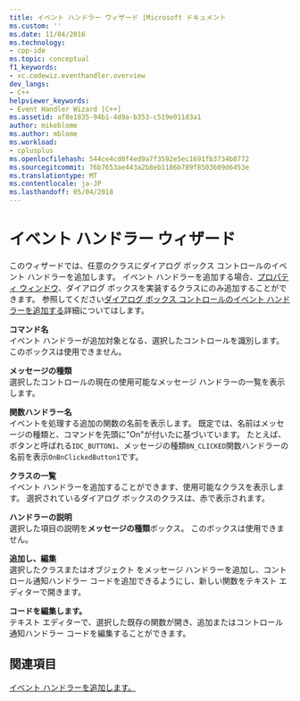 ```yaml
---
title: イベント ハンドラー ウィザード |Microsoft ドキュメント
ms.custom: ''
ms.date: 11/04/2016
ms.technology:
- cpp-ide
ms.topic: conceptual
f1_keywords:
- vc.codewiz.eventhandler.overview
dev_langs:
- C++
helpviewer_keywords:
- Event Handler Wizard [C++]
ms.assetid: af8e1835-94b1-4d9a-b353-c519e011d3a1
author: mikeblome
ms.author: mblome
ms.workload:
- cplusplus
ms.openlocfilehash: 544ce4cd0f4ed9a7f3592e5ec1691fb3734b8772
ms.sourcegitcommit: 76b7653ae443a2b8eb1186b789f8503609d6453e
ms.translationtype: MT
ms.contentlocale: ja-JP
ms.lasthandoff: 05/04/2018
---
```

# <a name="event-handler-wizard"></a>イベント ハンドラー ウィザード
このウィザードでは、任意のクラスにダイアログ ボックス コントロールのイベント ハンドラーを追加します。 イベント ハンドラーを追加する場合、[プロパティ ウィンドウ](/visualstudio/ide/reference/properties-window)、ダイアログ ボックスを実装するクラスにのみ追加することができます。 参照してください[ダイアログ ボックス コントロールのイベント ハンドラーを追加する](../windows/adding-event-handlers-for-dialog-box-controls.md)詳細についてはします。  
  
 **コマンド名**  
 イベント ハンドラーが追加対象となる、選択したコントロールを識別します。 このボックスは使用できません。  
  
 **メッセージの種類**  
 選択したコントロールの現在の使用可能なメッセージ ハンドラーの一覧を表示します。  
  
 **関数ハンドラー名**  
 イベントを処理する追加の関数の名前を表示します。 既定では、名前はメッセージの種類と、コマンドを先頭に"On"が付いたに基づいています。 たとえば、ボタンと呼ばれる`IDC_BUTTON1`、メッセージの種類`BN_CLICKED`関数ハンドラーの名前を表示`OnBnClickedButton1`です。  
  
 **クラスの一覧**  
 イベント ハンドラーを追加することができます、使用可能なクラスを表示します。 選択されているダイアログ ボックスのクラスは、赤で表示されます。  
  
 **ハンドラーの説明**  
 選択した項目の説明を**メッセージの種類**ボックス。 このボックスは使用できません。  
  
 **追加し、編集**  
 選択したクラスまたはオブジェクト をメッセージ ハンドラーを追加し、コントロール通知ハンドラー コードを追加できるようにし、新しい関数をテキスト エディターで開きます。  
  
 **コードを編集します。**  
 テキスト エディターで、選択した既存の関数が開き、追加またはコントロール通知ハンドラー コードを編集することができます。  
  
## <a name="see-also"></a>関連項目  
 [イベント ハンドラーを追加します。](../ide/adding-an-event-handler-visual-cpp.md)